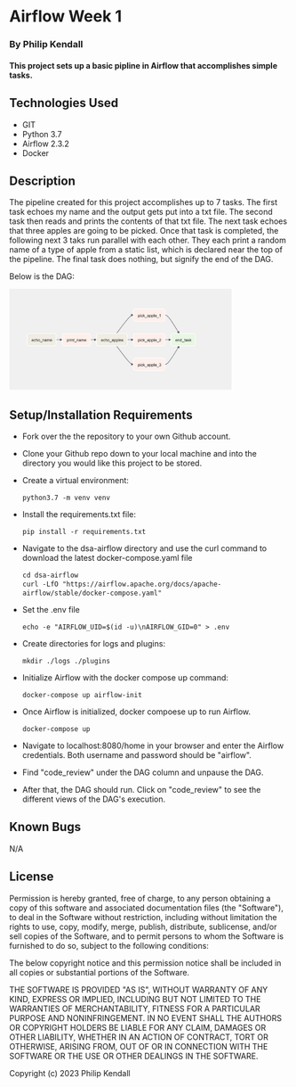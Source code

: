 # Airflow Week 1

### By Philip Kendall

#### This project sets up a basic pipline in Airflow that accomplishes simple tasks.
## Technologies Used

* GIT
* Python 3.7
* Airflow 2.3.2
* Docker


## Description

The pipeline created for this project accomplishes up to 7 tasks. The first task echoes my name and the output gets put into a txt file. The second task then reads and prints the contents of that txt file. The next task echoes that three apples are going to be picked. Once that task is completed, the following next 3 taks run parallel with each other. They each print a random name of a type of apple from a static list, which is declared near the top of the pipeline. The final task does nothing, but signify the end of the DAG.


Below is the DAG:

<img src="img/code_review_dag.jpg" alt="DAG of Code Review Pipeline" width=400/>

## Setup/Installation Requirements

* Fork over the the repository to your own Github account.
* Clone your Github repo down to your local machine and into the directory you would like this project to be stored.
* Create a virtual environment:
  ```
  python3.7 -m venv venv
  ```

* Install the requirements.txt file:
  ```
  pip install -r requirements.txt
  ```

* Navigate to the dsa-airflow directory and use the curl command to download the latest docker-compose.yaml file
  ```
  cd dsa-airflow
  curl -LfO "https://airflow.apache.org/docs/apache-airflow/stable/docker-compose.yaml"
  ```
* Set the .env file
  ```
  echo -e "AIRFLOW_UID=$(id -u)\nAIRFLOW_GID=0" > .env
  ```
* Create directories for logs and plugins:
  ```
  mkdir ./logs ./plugins
  ```
* Initialize Airflow with the docker compose up command:
  ```
  docker-compose up airflow-init
  ```
* Once Airflow is initialized, docker compoese up to run Airflow.
  ```
  docker-compose up
  ```
* Navigate to localhost:8080/home in your browser and enter the Airflow credentials. Both username and password should be "airflow".
* Find "code_review" under the DAG column and unpause the DAG.
* After that, the DAG should run. Click on "code_review" to see the different views of the DAG's execution.

## Known Bugs

N/A

## License

Permission is hereby granted, free of charge, to any person obtaining
a copy of this software and associated documentation files (the
"Software"), to deal in the Software without restriction, including
without limitation the rights to use, copy, modify, merge, publish,
distribute, sublicense, and/or sell copies of the Software, and to
permit persons to whom the Software is furnished to do so, subject to
the following conditions:

The below copyright notice and this permission notice shall be
included in all copies or substantial portions of the Software.

THE SOFTWARE IS PROVIDED "AS IS", WITHOUT WARRANTY OF ANY KIND,
EXPRESS OR IMPLIED, INCLUDING BUT NOT LIMITED TO THE WARRANTIES OF
MERCHANTABILITY, FITNESS FOR A PARTICULAR PURPOSE AND
NONINFRINGEMENT. IN NO EVENT SHALL THE AUTHORS OR COPYRIGHT HOLDERS BE
LIABLE FOR ANY CLAIM, DAMAGES OR OTHER LIABILITY, WHETHER IN AN ACTION
OF CONTRACT, TORT OR OTHERWISE, ARISING FROM, OUT OF OR IN CONNECTION
WITH THE SOFTWARE OR THE USE OR OTHER DEALINGS IN THE SOFTWARE.

Copyright (c) 2023 Philip Kendall